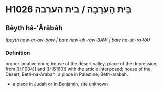 # H1026 בֵּית הָעֲרָבָה / בית הערבה

## Bêyth hâ-ʻĂrâbâh

_(bayth haw-ar-aw-baw | bate haw-uh-raw-BAW | bate ha-uh-ra-VA)_

### Definition

proper locative noun; house of the desert valley, place of the depression; from [[H1004]] and [[H6160]] with the article interposed; house of the Desert; Beth-ha-Arabah, a place in Palestine; Beth-arabah.

- a place in Judah or in Benjamin, site unknown
